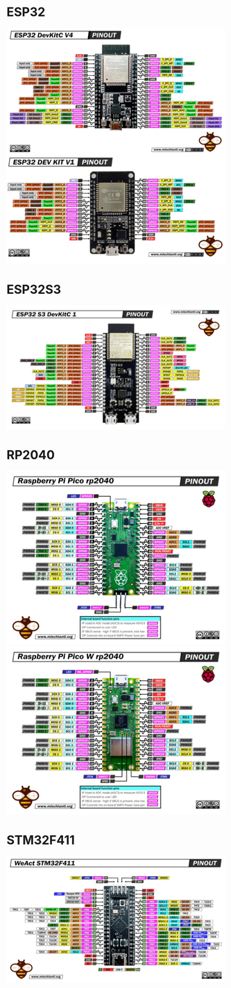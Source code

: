 # ESP32
![](img/ESP32-DEV-KIT-DevKitC-v4-pinout-mischianti.png)
![](img/ESP32-DOIT-DEV-KIT-v1-pinout-mischianti.png)

# ESP32S3
![](img/esp32-S3-DevKitC-1-original-pinout-high.png)

# RP2040
![](img/Raspberry-Pi-Pico-rp2040-pinout-mischianti.png)
![](img/Raspberry-Pi-Pico-W-rp2040-WiFi-pinout-mischianti.png)

# STM32F411
![](img/STM32-STM32F4-STM32F411-STM32F411CEU6-pinout-high-resolution.png)
